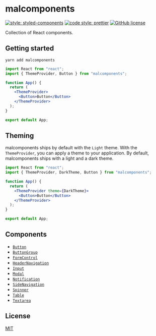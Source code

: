 # malcomponents

[![style: styled-components](https://img.shields.io/badge/style-%F0%9F%92%85%20styled--components-orange.svg?colorB=daa357&colorA=db748e)](https://github.com/styled-components/styled-components)
[![code style: prettier](https://img.shields.io/badge/code_style-prettier-ff69b4.svg)](https://github.com/prettier/prettier)
[![GitHub license](https://img.shields.io/badge/license-MIT-blue.svg)](https://github.com/malcodeman/malcomponents/blob/master/LICENSE)

Collection of React components.

## Getting started

```
yarn add malcomponents
```

```jsx
import React from "react";
import { ThemeProvider, Button } from "malcomponents";

function App() {
  return (
    <ThemeProvider>
      <Button>Button</Button>
    </ThemeProvider>
  );
}

export default App;
```

## Theming

malcomponents ships by default with the `Light` theme.
With the `ThemeProvider`, you can apply a theme to your application. By default, malcomponents ships with a light and a dark theme.

```jsx
import React from "react";
import { ThemeProvider, DarkTheme, Button } from "malcomponents";

function App() {
  return (
    <ThemeProvider theme={DarkTheme}>
      <Button>Button</Button>
    </ThemeProvider>
  );
}

export default App;
```

## Components

- [`Button`](./docs/Button.md)
- [`ButtonGroup`](./docs/ButtonGroup.md)
- [`FormControl`](./docs/FormControl.md)
- [`HeaderNavigation`](./docs/HeaderNavigation.md)
- [`Input`](./docs/Input.md)
- [`Modal`](./docs/Modal.md)
- [`Notification`](./docs/Notification.md)
- [`SideNavigation`](./docs/SideNavigation.md)
- [`Spinner`](./docs/Spinner.md)
- [`Table`](./docs/Table.md)
- [`Textarea`](./docs/Textarea.md)

## License

[MIT](./LICENSE)

